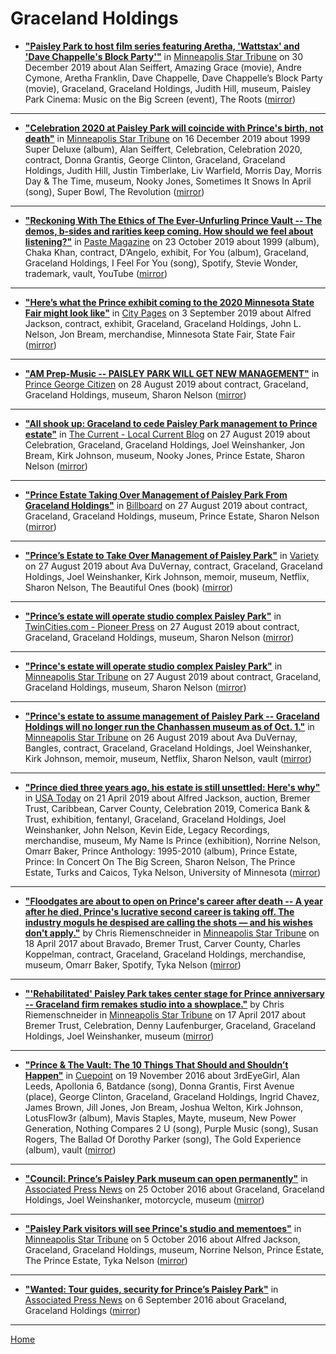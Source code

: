 # Graceland Holdings

 - [**"Paisley Park to host film series featuring Aretha, 'Wattstax' and 'Dave Chappelle's Block Party'"**](http://www.startribune.com/paisley-park-to-host-film-series-featuring-aretha-wattstax-and-dave-chappelle-s-block-party/566561102/) in [Minneapolis Star Tribune](http://www.startribune.com/) on 30 December 2019 about Alan Seiffert, Amazing Grace (movie), Andre Cymone, Aretha Franklin, Dave Chappelle, Dave Chappelle’s Block Party (movie), Graceland, Graceland Holdings, Judith Hill, museum, Paisley Park Cinema: Music on the Big Screen (event), The Roots ([mirror](https://web.archive.org/web/*/http://www.startribune.com/paisley-park-to-host-film-series-featuring-aretha-wattstax-and-dave-chappelle-s-block-party/566561102/))

----

 - [**"Celebration 2020 at Paisley Park will coincide with Prince's birth, not death"**](http://www.startribune.com/celebration-2020-at-paisley-park-will-coincide-with-prince-s-birth-not-death/566249302/) in [Minneapolis Star Tribune](http://www.startribune.com/) on 16 December 2019 about 1999 Super Deluxe (album), Alan Seiffert, Celebration, Celebration 2020, contract, Donna Grantis, George Clinton, Graceland, Graceland Holdings, Judith Hill, Justin Timberlake, Liv Warfield, Morris Day, Morris Day & The Time, museum, Nooky Jones, Sometimes It Snows In April (song), Super Bowl, The Revolution ([mirror](https://web.archive.org/web/*/http://www.startribune.com/celebration-2020-at-paisley-park-will-coincide-with-prince-s-birth-not-death/566249302/))

----

 - [**"Reckoning With The Ethics of The Ever-Unfurling Prince Vault -- The demos, b-sides and rarities keep coming. How should we feel about listening?"**](https://www.pastemagazine.com/articles/2019/10/prince-estate-ethics.html) in [Paste Magazine](https://www.pastemagazine.com/) on 23 October 2019 about 1999 (album), Chaka Khan, contract, D’Angelo, exhibit, For You (album), Graceland, Graceland Holdings, I Feel For You (song), Spotify, Stevie Wonder, trademark, vault, YouTube ([mirror](https://web.archive.org/web/*/https://www.pastemagazine.com/articles/2019/10/prince-estate-ethics.html))

----

 - [**"Here’s what the Prince exhibit coming to the 2020 Minnesota State Fair might look like"**](http://www.citypages.com/music/heres-what-the-prince-exhibit-coming-to-the-2020-minnesota-state-fair-might-look-like/559252741) in [City Pages](http://www.citypages.com/) on 3 September 2019 about Alfred Jackson, contract, exhibit, Graceland, Graceland Holdings, John L. Nelson, Jon Bream, merchandise, Minnesota State Fair, State Fair ([mirror](https://web.archive.org/web/*/http://www.citypages.com/music/heres-what-the-prince-exhibit-coming-to-the-2020-minnesota-state-fair-might-look-like/559252741))

----

 - [**"AM Prep-Music -- PAISLEY PARK WILL GET NEW MANAGEMENT"**](https://www.princegeorgecitizen.com/am-prep-music-1.23929254) in [Prince George Citizen](https://www.princegeorgecitizen.com/) on 28 August 2019 about contract, Graceland, Graceland Holdings, museum, Sharon Nelson ([mirror](https://web.archive.org/web/*/https://www.princegeorgecitizen.com/am-prep-music-1.23929254))

----

 - [**"All shook up: Graceland to cede Paisley Park management to Prince estate"**](https://blog.thecurrent.org/2019/08/all-shook-up-graceland-to-cede-paisley-park-management-to-prince-estate/) in [The Current - Local Current Blog](https://blog.thecurrent.org/) on 27 August 2019 about Celebration, Graceland, Graceland Holdings, Joel Weinshanker, Jon Bream, Kirk Johnson, museum, Nooky Jones, Prince Estate, Sharon Nelson ([mirror](https://web.archive.org/web/*/https://blog.thecurrent.org/2019/08/all-shook-up-graceland-to-cede-paisley-park-management-to-prince-estate/))

----

 - [**"Prince Estate Taking Over Management of Paisley Park From Graceland Holdings"**](https://www.billboard.com/articles/business/8528477/prince-estate-paisley-park-management-graceland) in [Billboard](https://www.billboard.com/) on 27 August 2019 about contract, Graceland, Graceland Holdings, museum, Prince Estate, Sharon Nelson ([mirror](https://web.archive.org/web/*/https://www.billboard.com/articles/business/8528477/prince-estate-paisley-park-management-graceland))

----

 - [**"Prince’s Estate to Take Over Management of Paisley Park"**](https://variety.com/2019/music/news/prince-estate-take-over-paisley-park-1203316110/) in [Variety](https://variety.com/) on 27 August 2019 about Ava DuVernay, contract, Graceland, Graceland Holdings, Joel Weinshanker, Kirk Johnson, memoir, museum, Netflix, Sharon Nelson, The Beautiful Ones (book) ([mirror](https://web.archive.org/web/*/https://variety.com/2019/music/news/prince-estate-take-over-paisley-park-1203316110/))

----

 - [**"Prince’s estate will operate studio complex Paisley Park"**](https://www.twincities.com/2019/08/27/princes-estate-will-operate-studio-complex-paisley-park/) in [TwinCities.com - Pioneer Press](https://www.twincities.com/) on 27 August 2019 about contract, Graceland, Graceland Holdings, museum, Sharon Nelson ([mirror](https://web.archive.org/web/*/https://www.twincities.com/2019/08/27/princes-estate-will-operate-studio-complex-paisley-park/))

----

 - [**"Prince's estate will operate studio complex Paisley Park"**](http://www.startribune.com/prince-s-estate-will-operate-studio-complex-paisley-park/558425072/) in [Minneapolis Star Tribune](http://www.startribune.com/) on 27 August 2019 about contract, Graceland, Graceland Holdings, museum, Sharon Nelson ([mirror](https://web.archive.org/web/*/http://www.startribune.com/prince-s-estate-will-operate-studio-complex-paisley-park/558425072/))

----

 - [**"Prince's estate to assume management of Paisley Park -- Graceland Holdings will no longer run the Chanhassen museum as of Oct. 1."**](http://www.startribune.com/prince-s-estate-to-assume-management-of-paisley-park/558364602/) in [Minneapolis Star Tribune](http://www.startribune.com/) on 26 August 2019 about Ava DuVernay, Bangles, contract, Graceland, Graceland Holdings, Joel Weinshanker, Kirk Johnson, memoir, museum, Netflix, Sharon Nelson, vault ([mirror](https://web.archive.org/web/*/http://www.startribune.com/prince-s-estate-to-assume-management-of-paisley-park/558364602/))

----

 - [**"Prince died three years ago, his estate is still unsettled: Here's why"**](https://usatoday.com/story/life/2019/04/18/prince-died-3-years-ago-his-estate-still-unsettled-heres-why/3344038002/) in [USA Today](https://usatoday.com/) on 21 April 2019 about Alfred Jackson, auction, Bremer Trust, Caribbean, Carver County, Celebration 2019, Comerica Bank & Trust, exhibition, fentanyl, Graceland, Graceland Holdings, Joel Weinshanker, John Nelson, Kevin Eide, Legacy Recordings, merchandise, museum, My Name Is Prince (exhibition), Norrine Nelson, Omarr Baker, Prince Anthology: 1995-2010 (album), Prince Estate, Prince: In Concert On The Big Screen, Sharon Nelson, The Prince Estate, Turks and Caicos, Tyka Nelson, University of Minnesota ([mirror](https://web.archive.org/web/*/https://usatoday.com/story/life/2019/04/18/prince-died-3-years-ago-his-estate-still-unsettled-heres-why/3344038002/))

----

 - [**"Floodgates are about to open on Prince's career after death -- A year after he died, Prince's lucrative second career is taking off. The industry moguls he despised are calling the shots — and his wishes don't apply."**](http://www.startribune.com/the-floodgates-are-about-to-open-on-prince-s-career-after-death/419710153/) by Chris Riemenschneider in [Minneapolis Star Tribune](http://www.startribune.com/) on 18 April 2017 about Bravado, Bremer Trust, Carver County, Charles Koppelman, contract, Graceland, Graceland Holdings, merchandise, museum, Omarr Baker, Spotify, Tyka Nelson ([mirror](https://web.archive.org/web/*/http://www.startribune.com/the-floodgates-are-about-to-open-on-prince-s-career-after-death/419710153/))

----

 - [**"'Rehabilitated' Paisley Park takes center stage for Prince anniversary -- Graceland firm remakes studio into a showplace."**](http://www.startribune.com/rehabilitated-paisley-park-takes-center-stage-for-prince-anniversary/419571163/) by Chris Riemenschneider in [Minneapolis Star Tribune](http://www.startribune.com/) on 17 April 2017 about Bremer Trust, Celebration, Denny Laufenburger, Graceland, Graceland Holdings, Joel Weinshanker, museum ([mirror](https://web.archive.org/web/*/http://www.startribune.com/rehabilitated-paisley-park-takes-center-stage-for-prince-anniversary/419571163/))

----

 - [**"Prince & The Vault: The 10 Things That Should and Shouldn’t Happen"**](https://medium.com/cuepoint/prince-the-vault-the-10-things-that-should-and-shouldnt-happen-ad96cc58999f) in [Cuepoint](https://medium.com/cuepoint/) on 19 November 2016 about 3rdEyeGirl, Alan Leeds, Apollonia 6, Batdance (song), Donna Grantis, First Avenue (place), George Clinton, Graceland, Graceland Holdings, Ingrid Chavez, James Brown, Jill Jones, Jon Bream, Joshua Welton, Kirk Johnson, LotusFlow3r (album), Mavis Staples, Mayte, museum, New Power Generation, Nothing Compares 2 U (song), Purple Music (song), Susan Rogers, The Ballad Of Dorothy Parker (song), The Gold Experience (album), vault ([mirror](https://web.archive.org/web/*/https://medium.com/cuepoint/prince-the-vault-the-10-things-that-should-and-shouldnt-happen-ad96cc58999f))

----

 - [**"Council: Prince’s Paisley Park museum can open permanently"**](https://apnews.com/b8ca79d39dec4b2e830759ad4485342c) in [Associated Press News](https://apnews.com/) on 25 October 2016 about Graceland, Graceland Holdings, Joel Weinshanker, motorcycle, museum ([mirror](https://web.archive.org/web/*/https://apnews.com/b8ca79d39dec4b2e830759ad4485342c))

----

 - [**"Paisley Park visitors will see Prince's studio and mementoes"**](http://www.startribune.com/paisley-park-visitors-will-see-prince-s-studio-and-mementoes/396025851/) in [Minneapolis Star Tribune](http://www.startribune.com/) on 5 October 2016 about Alfred Jackson, Graceland, Graceland Holdings, museum, Norrine Nelson, Prince Estate, The Prince Estate, Tyka Nelson ([mirror](https://web.archive.org/web/*/http://www.startribune.com/paisley-park-visitors-will-see-prince-s-studio-and-mementoes/396025851/))

----

 - [**"Wanted: Tour guides, security for Prince’s Paisley Park"**](https://apnews.com/abcfffe116284e97b83ea2b6fd43818b) in [Associated Press News](https://apnews.com/) on 6 September 2016 about Graceland, Graceland Holdings ([mirror](https://web.archive.org/web/*/https://apnews.com/abcfffe116284e97b83ea2b6fd43818b))

----

[Home](../)
